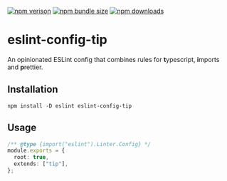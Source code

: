 [npm]: https://www.npmjs.com/package/eslint-config-tip

[![npm verison](https://img.shields.io/npm/v/eslint-config-tip)][npm]
[![npm bundle size](https://img.shields.io/bundlephobia/min/eslint-config-tip)][npm]
[![npm downloads](https://img.shields.io/npm/dm/eslint-config-tip)][npm]

# eslint-config-tip

An opinionated ESLint config that combines rules for **t**ypescript, **i**mports and **p**rettier.


## Installation

```
npm install -D eslint eslint-config-tip
```

## Usage

```ts
/** @type {import("eslint").Linter.Config} */
module.exports = {
  root: true,
  extends: ["tip"],
};
```